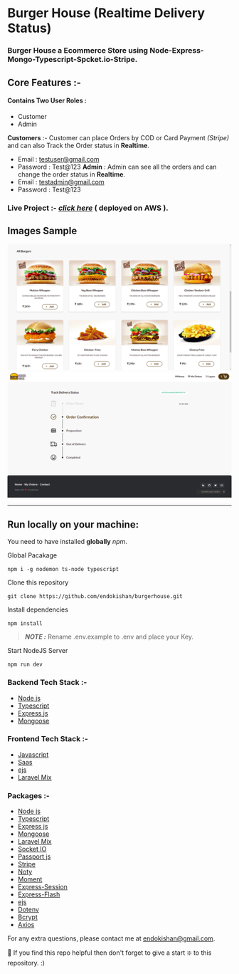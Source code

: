 # Burger House (Realtime Delivery Status)

### Burger House a Ecommerce Store using Node-Express-Mongo-Typescript-Spcket.io-Stripe.

## Core Features :-

#### Contains Two User Roles : 
- Customer 
- Admin

 __Customers__ :- Customer can place Orders by COD or Card Payment _(Stripe)_ and can also Track the Order status in __Realtime__.
- Email : testuser@gmail.com 
- Password : Test@123
__Admin__ : Admin can see all the orders and can change the order status in __Realtime__.
- Email : testadmin@gmail.com
- Password : Test@123

### __Live Project__ :-  <a href="http://3.17.207.4/"> <i>click here</i></a> ( deployed on AWS ).

## Images Sample 
<div align="center">
<img src="img/Home2.png" width="650" height="auto"/>
  <br>
<img src="img/Track.png" width="650" height="auto"/>
</div>
<hr>

## Run locally on your machine:
You need to have installed __globally__  _npm_.

Global Pacakage
``` shell
npm i -g nodemon ts-node typescript
```

Clone this repository
``` shell
git clone https://github.com/endokishan/burgerhouse.git
```

Install dependencies
``` shell
npm install
```

> **_NOTE :_**  Rename .env.example to .env and place your Key.


Start NodeJS Server 
``` shell
npm run dev
```


### Backend Tech Stack :- 
- [Node js](https://nodejs.org/en/)
- [Typescript](https://www.typescriptlang.org/)
- [Express js](https://expressjs.com/)
- [Mongoose](https://www.mongodb.com/)

### Frontend Tech Stack :- 
- [Javascript](https://www.javascript.com/)
- [Saas](https://sass-lang.com/)
- [ejs](https://ejs.co/)
- [Laravel Mix](https://laravel-mix.com/)

### Packages :- 
- [Node js](https://nodejs.org/en/)
- [Typescript](https://www.typescriptlang.org/)
- [Express js](https://expressjs.com/)
- [Mongoose](https://www.mongodb.com/)
- [Laravel Mix](https://laravel-mix.com/)
- [Socket IO](https://socket.io/)
- [Passport js](http://www.passportjs.org/)
- [Stripe](https://stripe.com/en-in)
- [Noty](https://www.npmjs.com/package/noty)
- [Moment](https://momentjs.com/)
- [Express-Session](https://www.npmjs.com/package/express-session)
- [Express-Flash](https://www.npmjs.com/package/express-flash)
- [ejs](https://ejs.co/)
- [Dotenv](https://www.npmjs.com/package/dotenv)
- [Bcrypt](https://www.npmjs.com/package/bcrypt)
- [Axios](https://www.npmjs.com/package/axios)



For any extra questions, please contact me at endokishan@gmail.com. 

🙏 If you find this repo helpful then don't forget to give a start ❇️ to this repository. :)


